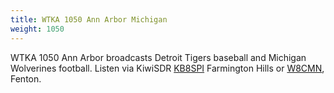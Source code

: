 ```yaml
---
title: WTKA 1050 Ann Arbor Michigan
weight: 1050
---
```

WTKA 1050 Ann Arbor broadcasts Detroit Tigers baseball
and Michigan Wolverines football. Listen via KiwiSDR
[KB8SPI] Farmington Hills or [W8CMN], Fenton.

[KB8SPI]:http://misdr.duckdns.org/?f=1050.00amz10
[W8CMN]:http://dentonhill-sdr.moses.bz/?f=1050.00amz10
